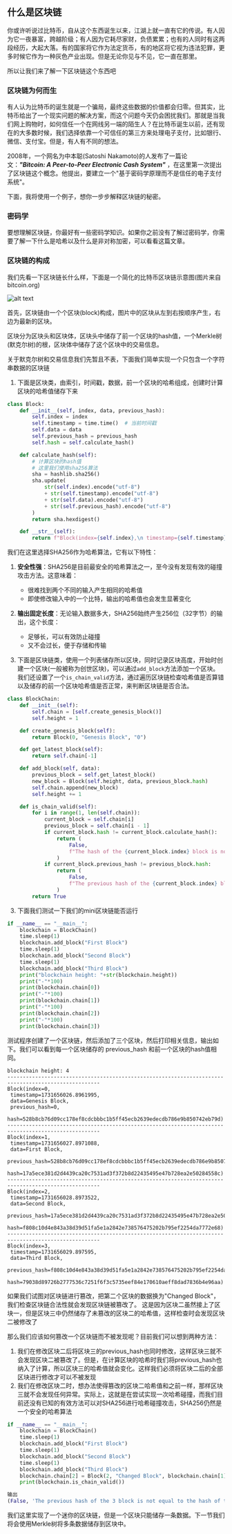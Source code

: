 ## 什么是区块链

你或许听说过比特币，自从这个东西诞生以来，江湖上就一直有它的传说。有人因为它一夜暴富，跨越阶级；有人因为它耗尽家财，负债累累；也有的人同时有这两段经历，大起大落。有的国家将它作为法定货币，有的地区将它视为违法犯罪，更多时候它作为一种灰色产业出现。但是无论你见与不见，它一直在那里。

所以让我们来了解一下区块链这个东西吧

### 区块链为何而生
有人认为比特币的诞生就是一个骗局，最终这些数据的价值都会归零。但其实，比特币给出了一个现实问题的解决方案，而这个问题今天仍会困扰我们。那就是当我们网上购物时，如何信任一个在网线另一端的陌生人？在比特币诞生以前，还有现在的大多数时候，我们选择依靠一个可信任的第三方来处理电子支付，比如银行、微信、支付宝。但是，有人有不同的想法。


2008年，一个网名为中本聪(Satoshi Nakamoto)的人发布了一篇论文：***"Bitcoin: A Peer-to-Peer Electronic Cash System"*** ，在这里第一次提出了区块链这个概念。他提出，要建立一个"基于密码学原理而不是信任的电子支付系统"。

下面，我将使用一个例子，想你一步步解释区块链的秘密。

### 密码学
要想理解区块链，你最好有一些密码学知识。如果你之前没有了解过密码学，你需要了解一下什么是哈希以及什么是非对称加密，可以看看这篇文章。

### 区块链的构成
我们先看一下区块链长什么样，下面是一个简化的比特币区块链示意图(图片来自 bitcoin.org)

![alt text](../pic/image.png)

首先，区块链由一个个区块(block)构成，图片中的区块从左到右按顺序产生，右边为最新的区块。

区块分为区块头和区块体，区块头中储存了前一个区块的hash值，一个Merkle树(默克尔树)的根，区块体中储存了这个区块中的交易信息。

关于默克尔树和交易信息我们先暂且不表，下面我们简单实现一个只包含一个字符串数据的区块链


1. 下面是区块类，由索引，时间戳，数据，前一个区块的哈希组成，创建时计算区块的哈希值储存下来
```py
class Block:
    def __init__(self, index, data, previous_hash):
        self.index = index
        self.timestamp = time.time()  # 当前时间戳
        self.data = data
        self.previous_hash = previous_hash
        self.hash = self.calculate_hash()

    def calculate_hash(self):
        # 计算区块的hash值
        # 这里我们使用sha256算法
        sha = hashlib.sha256()
        sha.update(
            str(self.index).encode("utf-8")
            + str(self.timestamp).encode("utf-8")
            + str(self.data).encode("utf-8")
            + str(self.previous_hash).encode("utf-8")
        )
        return sha.hexdigest()

    def __str__(self):
        return f"Block(index={self.index},\n timestamp={self.timestamp},\n data={self.data},\n previous_hash={self.previous_hash},\n hash={self.hash})"
```

我们在这里选择SHA256作为哈希算法，它有以下特性：

1. **安全性强**：SHA256是目前最安全的哈希算法之一，至今没有发现有效的碰撞攻击方法。这意味着：
   - 很难找到两个不同的输入产生相同的哈希值
   - 即使修改输入中的一个比特，输出的哈希值也会发生显著变化

2. **输出固定长度**：无论输入数据多大，SHA256始终产生256位（32字节）的输出，这个长度：
   - 足够长，可以有效防止碰撞
   - 又不会过长，便于存储和传输



2. 下面是区块链类，使用一个列表储存所以区块，同时记录区块高度，开始时创建一个区块(一般被称为创世区块)，可以通过`add_block`方法添加一个区块。我们还设置了一个`is_chain_valid`方法，通过遍历区块链检查哈希值是否算错以及储存的前一个区块哈希值是否正常，来判断区块链是否合法。

```py
class BlockChain:
    def __init__(self):
        self.chain = [self.create_genesis_block()]
        self.height = 1

    def create_genesis_block(self):
        return Block(0, "Genesis Block", "0")

    def get_latest_block(self):
        return self.chain[-1]

    def add_block(self, data):
        previous_block = self.get_latest_block()
        new_block = Block(self.height, data, previous_block.hash)
        self.chain.append(new_block)
        self.height += 1

    def is_chain_valid(self):
        for i in range(1, len(self.chain)):
            current_block = self.chain[i]
            previous_block = self.chain[i - 1]
            if current_block.hash != current_block.calculate_hash():
                return (
                    False,
                    f"The hash of the {current_block.index} block is not equal to the calculated hash",
                )
            if current_block.previous_hash != previous_block.hash:
                return (
                    False,
                    f"The previous hash of the {current_block.index} block is not equal to the hash of the {previous_block.index} block",
                )
        return True

```

3. 下面我们测试一下我们的mini区块链能否运行
```py
if __name__ == "__main__":
    blockchain = BlockChain()
    time.sleep(1)
    blockchain.add_block("First Block")
    time.sleep(1)
    blockchain.add_block("Second Block")
    time.sleep(1)
    blockchain.add_block("Third Block")
    print("blockchain height: "+str(blockchain.height))
    print("-"*100)
    print(blockchain.chain[0])
    print("-"*100)
    print(blockchain.chain[1])
    print("-"*100)
    print(blockchain.chain[2])
    print("-"*100)
    print(blockchain.chain[3])
```

测试程序创建了一个区块链，然后添加了三个区块，然后打印相关信息，输出如下。我们可以看到每一个区块储存的 previous_hash 和前一个区块的hash值相同。

```
blockchain height: 4
----------------------------------------------------------------------------------------------------
Block(index=0,
 timestamp=1731656026.8961995,
 data=Genesis Block,
 previous_hash=0,
 hash=528b8cb76d09cc178ef8cdcbbbc1b5ff45ecb2639edecdb786e9b850742eb79d)
----------------------------------------------------------------------------------------------------
Block(index=1,
 timestamp=1731656027.8971088,
 data=First Block,
 previous_hash=528b8cb76d09cc178ef8cdcbbbc1b5ff45ecb2639edecdb786e9b850742eb79d,
 hash=17a5ece381d2d4439ca20c7531ad3f372b8d22435495e47b728ea2e50284558c)
----------------------------------------------------------------------------------------------------
Block(index=2,
 timestamp=1731656028.8973522,
 data=Second Block,
 previous_hash=17a5ece381d2d4439ca20c7531ad3f372b8d22435495e47b728ea2e50284558c,
 hash=f808c10d4e843a38d39d51fa5e1a2842e738576475202b795ef2254da7772e68)
----------------------------------------------------------------------------------------------------
Block(index=3,
 timestamp=1731656029.897595,
 data=Third Block,
 previous_hash=f808c10d4e843a38d39d51fa5e1a2842e738576475202b795ef2254da7772e68,
 hash=79038d89726b2777536c7251f6f3c5735eef84e170610aeff8dad7836b4e96aa)
```

如果我们试图对区块链进行篡改，把第二个区块的数据换为"Changed Block"，我们检查区块链合法性就会发现区块链被篡改了。
这是因为区块二虽然接上了区块一，但是区块三中仍然储存了未篡改的区块二的哈希值，这样检查时会发现区块二被修改了

那么我们应该如何篡改一个区块链而不被发现呢？目前我们可以想到两种方法：

1. 我们在修改区块二后将区块三的previous_hash也同时修改，这样区块三就不会发现区块二被篡改了。但是，在计算区块的哈希时我们将previous_hash也纳入了计算，所以区块三的哈希值就会变化。这样我们必须将区块二后的全部区块进行修改才可以不被发现
2. 我们在修改区块二时，想办法使得篡改的区块二哈希值和之前一样，那样区块三就不会发现任何异常。实际上，这就是在尝试实现一次哈希碰撞，而我们目前还没有已知的有效方法可以对SHA256进行哈希碰撞攻击，SHA256仍然是一个安全的哈希算法

```py
if __name__ == "__main__":
    blockchain = BlockChain()
    time.sleep(1)
    blockchain.add_block("First Block")
    time.sleep(1)
    blockchain.add_block("Second Block")
    time.sleep(1)
    blockchain.add_block("Third Block")
    blockchain.chain[2] = Block(2, "Changed Block", blockchain.chain[1].hash)
    print(blockchain.is_chain_valid())

输出
(False, 'The previous hash of the 3 block is not equal to the hash of the 2 block')
```

我们这里实现了一个迷你的区块链，但是一个区块只能储存一条数据。下一节我们将会使用Merkle树将多条数据储存到区块中。